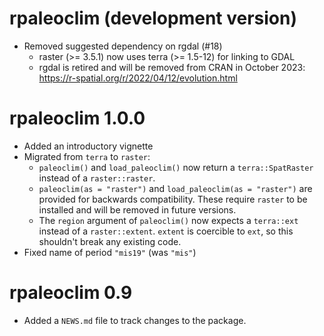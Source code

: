 # rpaleoclim (development version)

* Removed suggested dependency on rgdal (#18)
  * raster (>= 3.5.1) now uses terra (>= 1.5-12) for linking to GDAL
  * rgdal is retired and will be removed from CRAN in October 2023: https://r-spatial.org/r/2022/04/12/evolution.html

# rpaleoclim 1.0.0

* Added an introductory vignette
* Migrated from `terra` to `raster`:
  * `paleoclim()` and `load_paleoclim()` now return a `terra::SpatRaster`
    instead of a `raster::raster`.
  * `paleoclim(as = "raster")` and `load_paleoclim(as = "raster")` are provided
    for backwards compatibility. These require `raster` to be installed and will
    be removed in future versions.
  * The `region` argument of `paleoclim()` now expects a `terra::ext` instead of
    a `raster::extent`. `extent` is coercible to `ext`, so this shouldn't
    break any existing code.
* Fixed name of period `"mis19"` (was `"mis"`)

# rpaleoclim 0.9

* Added a `NEWS.md` file to track changes to the package.

